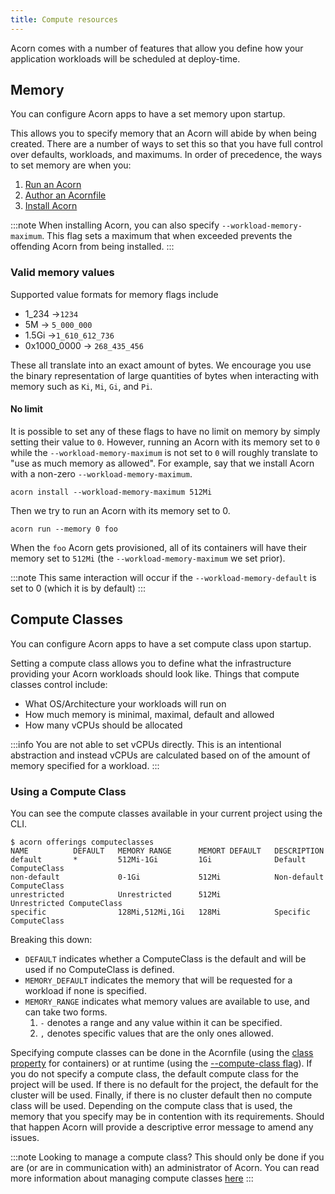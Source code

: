 ```yaml
---
title: Compute resources
---
```


Acorn comes with a number of features that allow you define how your application workloads will be scheduled at deploy-time.

## Memory
You can configure Acorn apps to have a set memory upon startup.

This allows you to specify memory that an Acorn will abide by when being created. There are a number of ways to set this so that you have full control over defaults, workloads, and maximums. In order of precedence, the ways to set memory are when you:

1. [Run an Acorn](50-running/55-compute-resources.md)
2. [Author an Acornfile](38-authoring/03-containers.md#memory)
3. [Install Acorn](30-installation/02-options.md#memory)

:::note
When installing Acorn, you can also specify `--workload-memory-maximum`. This flag sets a maximum that when exceeded prevents the offending Acorn from being installed.
:::

### Valid memory values
Supported value formats for memory flags include
- 1_234 ->`1234`
- 5M -> `5_000_000`
- 1.5Gi ->`1_610_612_736`
- 0x1000_0000 -> `268_435_456`

These all translate into an exact amount of bytes. We encourage you use the binary representation of large quantities of bytes when interacting with memory such as `Ki`, `Mi`, `Gi`, and `Pi`.

#### No limit
It is possible to set any of these flags to have no limit on memory by simply setting their value to `0`. However, running an Acorn with its memory set to `0` while the `--workload-memory-maximum` is not set to `0` will roughly translate to "use as much memory as allowed". For example, say that we install Acorn with a non-zero `--workload-memory-maximum`.

```console
acorn install --workload-memory-maximum 512Mi
```

Then we try to run an Acorn with its memory set to 0.

```console
acorn run --memory 0 foo
```

When the `foo` Acorn gets provisioned, all of its containers will have their memory set to `512Mi` (the `--workload-memory-maximum` we set prior).

:::note
This same interaction will occur if the `--workload-memory-default` is set to 0 (which it is by default)
:::

## Compute Classes
You can configure Acorn apps to have a set compute class upon startup.

Setting a compute class allows you to define what the infrastructure providing your Acorn workloads should look like. Things that compute classes control include:

- What OS/Architecture your workloads will run on
- How much memory is minimal, maximal, default and allowed
- How many vCPUs should be allocated

:::info
You are not able to set vCPUs directly. This is an intentional abstraction and instead vCPUs are calculated based on of the amount of memory specified for a workload.
:::

### Using a Compute Class
You can see the compute classes available in your current project using the CLI. 

```console
$ acorn offerings computeclasses
NAME          DEFAULT   MEMORY RANGE      MEMORT DEFAULT   DESCRIPTION         
default       *         512Mi-1Gi         1Gi              Default ComputeClass
non-default             0-1Gi             512Mi            Non-default ComputeClass
unrestricted            Unrestricted      512Mi            Unrestricted ComputeClass
specific                128Mi,512Mi,1Gi   128Mi            Specific ComputeClass
```

Breaking this down:

- `DEFAULT` indicates whether a ComputeClass is the default and will be used if no ComputeClass is defined.
- `MEMORY_DEFAULT` indicates the memory that will be requested for a workload if none is specified.
- `MEMORY_RANGE` indicates what memory values are available to use, and can take two forms.
    1. `-` denotes a range and any value within it can be specified.
    2. `,` denotes specific values that are the only ones allowed.

Specifying compute classes can be done in the Acornfile (using the [class property](03-acornfile.md#class) for containers) or at runtime (using the [--compute-class flag](50-running/55-compute-resources.md#compute-class)). If you do not specify a compute class, the default compute class for the project will be used. If there is no default for the project, the default for the cluster will be used. Finally, if there is no cluster default then no compute class will be used. Depending on the compute class that is used, the memory that you specify may be in contention with its requirements. Should that happen Acorn will provide a descriptive error message to amend any issues.

:::note
Looking to manage a compute class? This should only be done if you are (or are in communication with) an administrator of Acorn. You can read more information about managing compute classes [here](02-admin/03-computeclasses.md)
:::